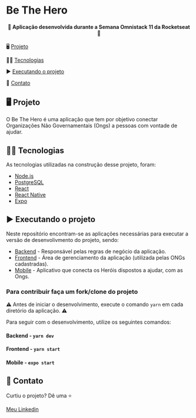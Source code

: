 # Be The Hero

<h4 align="center">
  🚀 Aplicação desenvolvida durante a Semana Omnistack 11 da Rocketseat 🚀
</h4>




🖥 <a href="#-projeto">Projeto</a>

👨‍💻 <a href="#-tecnologias">Tecnologias</a>

▶ <a href="#-executando-o-projeto">Executando o projeto</a>

📲 <a href="#-contato">Contato</a>


## 🖥 Projeto

O Be The Hero é uma aplicação que tem por objetivo conectar Organizações Não Governamentais (Ongs) a pessoas com vontade de ajudar.


## 👨‍💻 Tecnologias

As tecnologias utilizadas na construção desse projeto, foram:

- [Node.js](https://nodejs.org/en/)
- [PostgreSQL](https://www.postgresql.org/)
- [React](https://reactjs.org)
- [React Native](https://facebook.github.io/react-native/)
- [Expo](https://expo.io/)


## ▶ Executando o projeto

Neste repositório encontram-se as aplicações necessárias para executar a versão de desenvolivmento do projeto, sendo:

- [Backend](https://github.com/renanfelipedev/beTheHero/tree/master/backend) - Responsável pelas regras de negócio da aplicação.
- [Frontend](https://github.com/renanfelipedev/beTheHero/tree/master/frontend) - Área de gerenciamento da aplicação (utilizada pelas ONGs cadastradas).
- [Mobile](https://github.com/renanfelipedev/beTheHero/tree/master/mobile) - Aplicativo que conecta os Heróis dispostos a ajudar, com as Ongs.

### Para contribuir faça um fork/clone do projeto

⚠ Antes de iniciar o desenvolvimento, execute o comando `yarn` em cada diretório da aplicação. ⚠

Para seguir com o desenvolvimento, utilize os seguintes comandos:

#### Backend - `yarn dev`

#### Frontend - `yarn start`

#### Mobile - `expo start`

## 📲 Contato

Curtiu o projeto? Dê uma ⭐

[Meu Linkedin](https://www.linkedin.com/in/renanfbdantas/)

